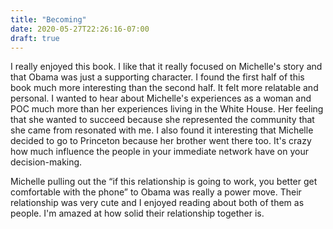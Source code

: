 ```yaml
---
title: "Becoming"
date: 2020-05-27T22:26:16-07:00
draft: true
---
```


I really enjoyed this book. I like that it really focused on Michelle's story and that Obama was just a supporting character. I found the first half of this book much more interesting than the second half. It felt more relatable and personal. I wanted to hear about Michelle's experiences as a woman and POC much more than her experiences living in the White House. Her feeling that she wanted to succeed because she represented the community that she came from resonated with me. I also found it interesting that Michelle decided to go to Princeton because her brother went there too. It's crazy how much influence the people in your immediate network have on your decision-making.

Michelle pulling out the “if this relationship is going to work, you better get comfortable with the phone” to Obama was really a power move. Their relationship was very cute and I enjoyed reading about both of them as people. I'm amazed at how solid their relationship together is.

